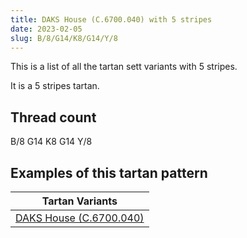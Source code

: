 ```yaml
---
title: DAKS House (C.6700.040) with 5 stripes
date: 2023-02-05
slug: B/8/G14/K8/G14/Y/8
---
```

This is a list of all the tartan sett variants with 5 stripes.

It is a 5 stripes tartan.


## Thread count
B/8 G14 K8 G14 Y/8

## Examples of this tartan pattern

| Tartan Variants |
|---------------|
| [DAKS House (C.6700.040)](/variants/b/8/g14/k8/g14/y/8-b304080-g008000-k000000-rc00000-yf0c000)||

